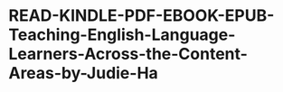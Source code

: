 # READ-KINDLE-PDF-EBOOK-EPUB-Teaching-English-Language-Learners-Across-the-Content-Areas-by-Judie-Ha